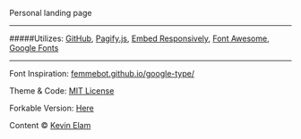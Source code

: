 Personal landing page

***
#####Utilizes:
[GitHub](https://github.com), [Pagify.js](https://github.com/cmPolis/Pagify), [Embed Responsively](https://github.com/jeffehobbs/embedresponsively), [Font Awesome](https://fortawesome.github.io/Font-Awesome/), [Google Fonts](https://www.google.com/fonts/)

***
Font Inspiration: [femmebot.github.io/google-type/](https://femmebot.github.io/google-type/)

Theme & Code: [MIT License](http://www.opensource.org/licenses/mit-license.php)

Forkable Version: [Here](#)

Content &copy; [Kevin Elam](http://kevinelam.com)




